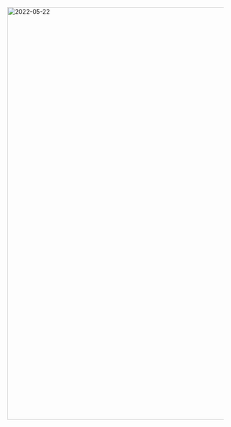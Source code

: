 <img width="960" alt="2022-05-22" src="https://user-images.githubusercontent.com/102177784/169683377-db6b5384-cab7-4f4b-8e74-00bd18a67cb7.png">

